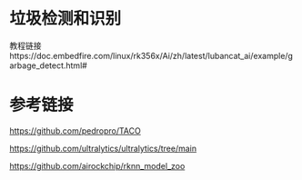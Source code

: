 # 垃圾检测和识别

教程链接https://doc.embedfire.com/linux/rk356x/Ai/zh/latest/lubancat_ai/example/garbage_detect.html#

# 参考链接

https://github.com/pedropro/TACO

https://github.com/ultralytics/ultralytics/tree/main

https://github.com/airockchip/rknn_model_zoo